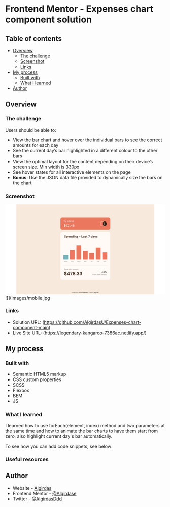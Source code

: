 # Frontend Mentor - Expenses chart component solution

## Table of contents

- [Overview](#overview)
  - [The challenge](#the-challenge)
  - [Screenshot](#screenshot)
  - [Links](#links)
- [My process](#my-process)
  - [Built with](#built-with)
  - [What I learned](#what-i-learned)
- [Author](#author)

## Overview

### The challenge

Users should be able to:

- View the bar chart and hover over the individual bars to see the correct amounts for each day
- See the current day’s bar highlighted in a different colour to the other bars
- View the optimal layout for the content depending on their device’s screen size. Min width is 330px
- See hover states for all interactive elements on the page
- **Bonus**: Use the JSON data file provided to dynamically size the bars on the chart

### Screenshot

![](images/desktop.jpg)
![](images/mobile.jpg

### Links

- Solution URL: (https://github.com/AlgirdasU/Expenses-chart-component-main)
- Live Site URL: (https://legendary-kangaroo-7386ac.netlify.app/)

## My process

### Built with

- Semantic HTML5 markup
- CSS custom properties
- SCSS
- Flexbox
- BEM
- JS

### What I learned

I learned how to use forEach(element, index) method and two parameters at the same time and how to animate the bar charts to have them start from zero, also highlight current day's bar automatically.

To see how you can add code snippets, see below:

### Useful resources

## Author

- Website - [Algirdas](https://github.com/AlgirdasU/IP-address-tracker-master)
- Frontend Mentor - [@Algirdase](https://github.com/AlgirdasU/Expenses-chart-component-main)
- Twitter - [@AlgirdasDdd](https://twitter.com/algirdasddd)

